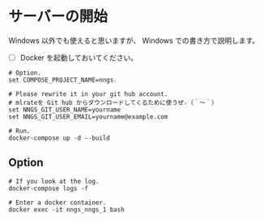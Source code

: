 # サーバーの開始

Windows 以外でも使えると思いますが、 Windows での書き方で説明します。  

* [ ] Docker を起動しておいてください。

```shell
# Option.
set COMPOSE_PROJECT_NAME=nngs

# Please rewrite it in your git hub account.
# mlrateを Git hub からダウンロードしてくるために使うぜ☆（＾～＾）
set NNGS_GIT_USER_NAME=yourname
set NNGS_GIT_USER_EMAIL=yourname@example.com

# Run.
docker-compose up -d --build
```

## Option

```shell
# If you look at the log.
docker-compose logs -f

# Enter a docker container.
docker exec -it nngs_nngs_1 bash
```
